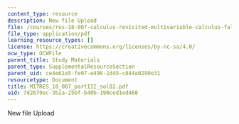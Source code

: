 ```yaml
---
content_type: resource
description: New file Upload
file: /courses/res-18-007-calculus-revisited-multivariable-calculus-fall-2011/7d2679ec3b2a25bfb40b190ced1ed468_MITRES_18_007_partIII_sol02.pdf
file_type: application/pdf
learning_resource_types: []
license: https://creativecommons.org/licenses/by-nc-sa/4.0/
ocw_type: OCWFile
parent_title: Study Materials
parent_type: SupplementalResourceSection
parent_uid: ce4e61e5-fe97-e496-1d45-c844a0290e31
resourcetype: Document
title: MITRES_18_007_partIII_sol02.pdf
uid: 7d2679ec-3b2a-25bf-b40b-190ced1ed468
---
```

New file Upload